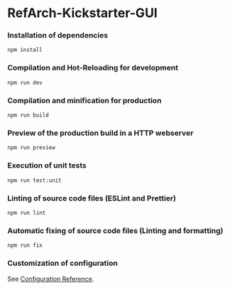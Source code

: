 # RefArch-Kickstarter-GUI

### Installation of dependencies

```
npm install
```

### Compilation and Hot-Reloading for development

```
npm run dev
```

### Compilation and minification for production

```
npm run build
```

### Preview of the production build in a HTTP webserver

```
npm run preview
```

### Execution of unit tests

```
npm run test:unit
```

### Linting of source code files (ESLint and Prettier)

```
npm run lint
```

### Automatic fixing of source code files (Linting and formatting)

```
npm run fix
```

### Customization of configuration

See [Configuration Reference](https://vitejs.dev/config/).
